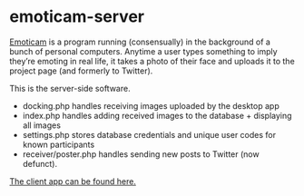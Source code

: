 # emoticam-server

[Emoticam](//www.emoticam.net) is a program running (consensually) in the background of a bunch of personal computers.
Anytime a user types something to imply they’re emoting in real life, it takes a photo of their face and uploads it to the project page (and formerly to Twitter).

This is the server-side software.
* docking.php handles receiving images uploaded by the desktop app
* index.php handles adding received images to the database + displaying all images
* settings.php stores database credentials and unique user codes for known participants
* receiver/poster.php handles sending new posts to Twitter (now defunct).

[The client app can be found here.](https://github.com/dansakamoto/emoticam-app)
